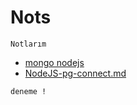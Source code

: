 # Nots
`Notlarım`
- [mongo nodejs](./NodeJS-MongoDB-connect.md)
- [NodeJS-pg-connect.md](./NodeJS-pg-connect.md)

``deneme ! ``
